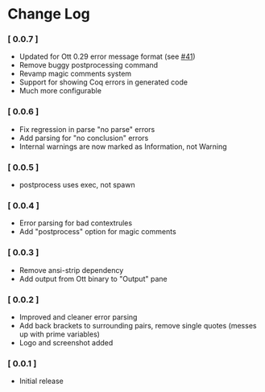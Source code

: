# Change Log

### [ 0.0.7 ]
- Updated for Ott 0.29 error message format (see [#41](https://github.com/ott-lang/ott/pull/41))
- Remove buggy postprocessing command
- Revamp magic comments system
- Support for showing Coq errors in generated code
- Much more configurable

### [ 0.0.6 ]
- Fix regression in parse "no parse" errors
- Add parsing for "no conclusion" errors
- Internal warnings are now marked as Information, not Warning

### [ 0.0.5 ]
- postprocess uses exec, not spawn 

### [ 0.0.4 ]
- Error parsing for bad contextrules
- Add "postprocess" option for magic comments 

### [ 0.0.3 ]
- Remove ansi-strip dependency
- Add output from Ott binary to "Output" pane 

### [ 0.0.2 ]
- Improved and cleaner error parsing
- Add back brackets to surrounding pairs, remove single quotes (messes up with prime variables)
- Logo and screenshot added

### [ 0.0.1 ]

- Initial release
